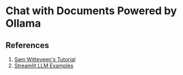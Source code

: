 # Chat with Documents Powered by Ollama



## References
1. [Sam Witteveen's Tutorial](https://github.com/samwit/langchain-tutorials/tree/main/2024/gemma2_local_rag)
2. [Streamlit LLM Examples](https://llm-examples.streamlit.app/)